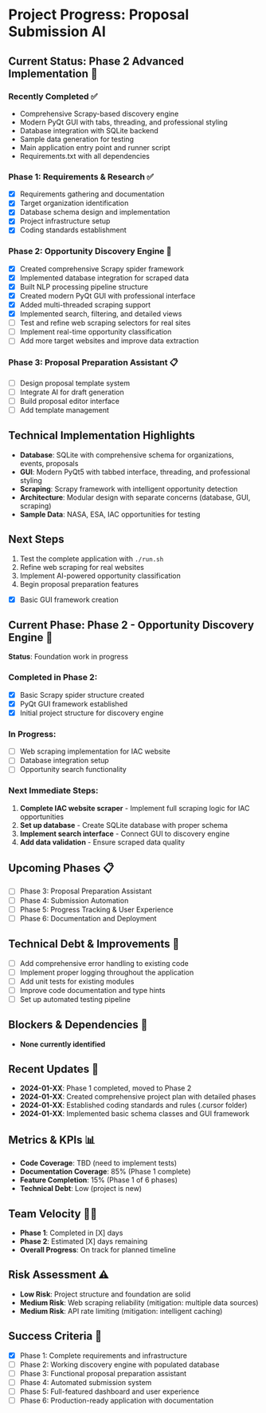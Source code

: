 # Project Progress: Proposal Submission AI

## Current Status: Phase 2 Advanced Implementation 🔄

### Recently Completed ✅
- Comprehensive Scrapy-based discovery engine
- Modern PyQt GUI with tabs, threading, and professional styling
- Database integration with SQLite backend
- Sample data generation for testing
- Main application entry point and runner script
- Requirements.txt with all dependencies

### Phase 1: Requirements & Research ✅
- [x] Requirements gathering and documentation
- [x] Target organization identification  
- [x] Database schema design and implementation
- [x] Project infrastructure setup
- [x] Coding standards establishment

### Phase 2: Opportunity Discovery Engine 🔄
- [x] Created comprehensive Scrapy spider framework
- [x] Implemented database integration for scraped data
- [x] Built NLP processing pipeline structure
- [x] Created modern PyQt GUI with professional interface
- [x] Added multi-threaded scraping support
- [x] Implemented search, filtering, and detailed views
- [ ] Test and refine web scraping selectors for real sites
- [ ] Implement real-time opportunity classification
- [ ] Add more target websites and improve data extraction

### Phase 3: Proposal Preparation Assistant 📋
- [ ] Design proposal template system
- [ ] Integrate AI for draft generation
- [ ] Build proposal editor interface
- [ ] Add template management

## Technical Implementation Highlights
- **Database**: SQLite with comprehensive schema for organizations, events, proposals
- **GUI**: Modern PyQt5 with tabbed interface, threading, and professional styling
- **Scraping**: Scrapy framework with intelligent opportunity detection
- **Architecture**: Modular design with separate concerns (database, GUI, scraping)
- **Sample Data**: NASA, ESA, IAC opportunities for testing

## Next Steps
1. Test the complete application with `./run.sh`
2. Refine web scraping for real websites
3. Implement AI-powered opportunity classification
4. Begin proposal preparation features
- [x] Basic GUI framework creation

## Current Phase: Phase 2 - Opportunity Discovery Engine 🔄
**Status**: Foundation work in progress

### Completed in Phase 2:
- [x] Basic Scrapy spider structure created
- [x] PyQt GUI framework established
- [x] Initial project structure for discovery engine

### In Progress:
- [ ] Web scraping implementation for IAC website
- [ ] Database integration setup
- [ ] Opportunity search functionality

### Next Immediate Steps:
1. **Complete IAC website scraper** - Implement full scraping logic for IAC opportunities
2. **Set up database** - Create SQLite database with proper schema
3. **Implement search interface** - Connect GUI to discovery engine
4. **Add data validation** - Ensure scraped data quality

## Upcoming Phases 📋
- [ ] Phase 3: Proposal Preparation Assistant
- [ ] Phase 4: Submission Automation
- [ ] Phase 5: Progress Tracking & User Experience
- [ ] Phase 6: Documentation and Deployment

## Technical Debt & Improvements 🔧
- [ ] Add comprehensive error handling to existing code
- [ ] Implement proper logging throughout the application
- [ ] Add unit tests for existing modules
- [ ] Improve code documentation and type hints
- [ ] Set up automated testing pipeline

## Blockers & Dependencies 🚧
- **None currently identified**

## Recent Updates 📝
- **2024-01-XX**: Phase 1 completed, moved to Phase 2
- **2024-01-XX**: Created comprehensive project plan with detailed phases
- **2024-01-XX**: Established coding standards and rules (.cursor folder)
- **2024-01-XX**: Implemented basic schema classes and GUI framework

## Metrics & KPIs 📊
- **Code Coverage**: TBD (need to implement tests)
- **Documentation Coverage**: 85% (Phase 1 complete)
- **Feature Completion**: 15% (Phase 1 of 6 phases)
- **Technical Debt**: Low (project is new)

## Team Velocity 🏃‍♂️
- **Phase 1**: Completed in [X] days
- **Phase 2**: Estimated [X] days remaining
- **Overall Progress**: On track for planned timeline

## Risk Assessment ⚠️
- **Low Risk**: Project structure and foundation are solid
- **Medium Risk**: Web scraping reliability (mitigation: multiple data sources)
- **Medium Risk**: API rate limiting (mitigation: intelligent caching)

## Success Criteria 🎯
- [x] Phase 1: Complete requirements and infrastructure
- [ ] Phase 2: Working discovery engine with populated database
- [ ] Phase 3: Functional proposal preparation assistant
- [ ] Phase 4: Automated submission system
- [ ] Phase 5: Full-featured dashboard and user experience
- [ ] Phase 6: Production-ready application with documentation
